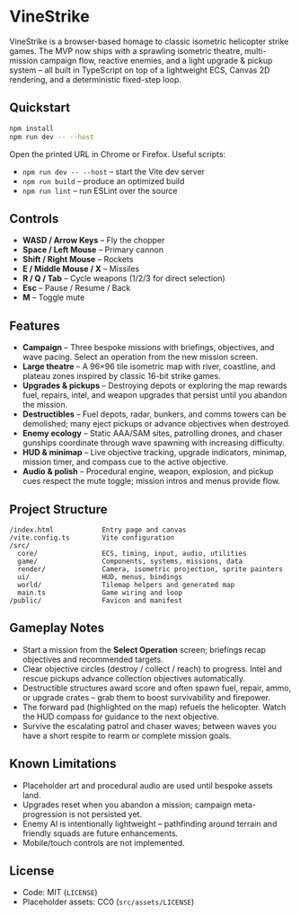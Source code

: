 # VineStrike

VineStrike is a browser-based homage to classic isometric helicopter strike games. The MVP now ships with a sprawling isometric theatre, multi-mission campaign flow, reactive enemies, and a light upgrade & pickup system – all built in TypeScript on top of a lightweight ECS, Canvas 2D rendering, and a deterministic fixed-step loop.

## Quickstart

```bash
npm install
npm run dev -- --host
```

Open the printed URL in Chrome or Firefox. Useful scripts:

- `npm run dev -- --host` – start the Vite dev server
- `npm run build` – produce an optimized build
- `npm run lint` – run ESLint over the source

## Controls

- **WASD / Arrow Keys** – Fly the chopper
- **Space / Left Mouse** – Primary cannon
- **Shift / Right Mouse** – Rockets
- **E / Middle Mouse / X** – Missiles
- **R / Q / Tab** – Cycle weapons (1/2/3 for direct selection)
- **Esc** – Pause / Resume / Back
- **M** – Toggle mute

## Features

- **Campaign** – Three bespoke missions with briefings, objectives, and wave pacing. Select an operation from the new mission screen.
- **Large theatre** – A 96×96 tile isometric map with river, coastline, and plateau zones inspired by classic 16-bit strike games.
- **Upgrades & pickups** – Destroying depots or exploring the map rewards fuel, repairs, intel, and weapon upgrades that persist until you abandon the mission.
- **Destructibles** – Fuel depots, radar, bunkers, and comms towers can be demolished; many eject pickups or advance objectives when destroyed.
- **Enemy ecology** – Static AAA/SAM sites, patrolling drones, and chaser gunships coordinate through wave spawning with increasing difficulty.
- **HUD & minimap** – Live objective tracking, upgrade indicators, minimap, mission timer, and compass cue to the active objective.
- **Audio & polish** – Procedural engine, weapon, explosion, and pickup cues respect the mute toggle; mission intros and menus provide flow.

## Project Structure

```
/index.html            Entry page and canvas
/vite.config.ts        Vite configuration
/src/
  core/                ECS, timing, input, audio, utilities
  game/                Components, systems, missions, data
  render/              Camera, isometric projection, sprite painters
  ui/                  HUD, menus, bindings
  world/               Tilemap helpers and generated map
  main.ts              Game wiring and loop
/public/               Favicon and manifest
```

## Gameplay Notes

- Start a mission from the **Select Operation** screen; briefings recap objectives and recommended targets.
- Clear objective circles (destroy / collect / reach) to progress. Intel and rescue pickups advance collection objectives automatically.
- Destructible structures award score and often spawn fuel, repair, ammo, or upgrade crates – grab them to boost survivability and firepower.
- The forward pad (highlighted on the map) refuels the helicopter. Watch the HUD compass for guidance to the next objective.
- Survive the escalating patrol and chaser waves; between waves you have a short respite to rearm or complete mission goals.

## Known Limitations

- Placeholder art and procedural audio are used until bespoke assets land.
- Upgrades reset when you abandon a mission; campaign meta-progression is not persisted yet.
- Enemy AI is intentionally lightweight – pathfinding around terrain and friendly squads are future enhancements.
- Mobile/touch controls are not implemented.

## License

- Code: MIT (`LICENSE`)
- Placeholder assets: CC0 (`src/assets/LICENSE`)
